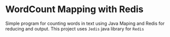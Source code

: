 # WordCount Mapping with Redis

Simple program for counting words in text using Java Maping and Redis for reducing and output. This project uses ```Jedis``` java library for ```Redis```
